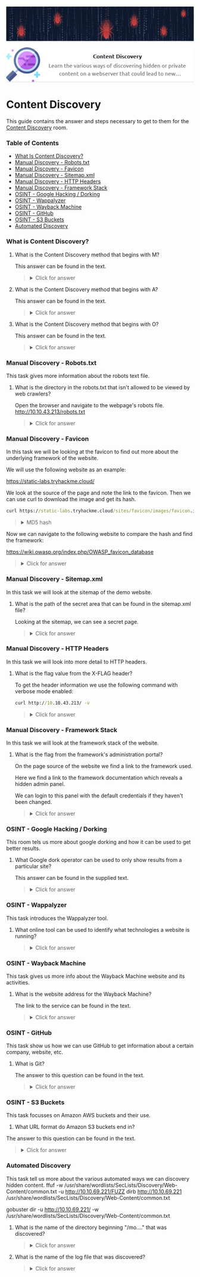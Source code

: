 ![Content Discovery](https://github.com/Kevinovitz/TryHackMe_Writeups/blob/main/contentdiscovery/Content_Discovery_Banner.png)

<p align="center">
   <img src="https://github.com/Kevinovitz/TryHackMe_Writeups/blob/main/contentdiscovery/Content_Discovery_Cover.png" alt="Content Discovery Logo">
</p>

# Content Discovery

This guide contains the answer and steps necessary to get to them for the [Content Discovery](https://tryhackme.com/room/contentdiscovery) room.

### Table of Contents

- [What Is Content Discovery?](#what-is-content-discovery)
- [Manual Discovery - Robots.txt](#manual-discovery---robots.txt)
- [Manual Discovery - Favicon](#manual-discovery---favicon)
- [Manual Discovery - Sitemap.xml](#manual-discovery---sitemap.xml)
- [Manual Discovery - HTTP Headers](#manual-discovery---http-headers)
- [Manual Discovery - Framework Stack](#manual-discovery---framework-stack)
- [OSINT - Google Hacking / Dorking](#osint---google-hacking-/-dorking)
- [OSINT - Wappalyzer](#osint---wappalyzer)
- [OSINT - Wayback Machine](#osint---wayback-machine)
- [OSINT - GitHub](#osint---github)
- [OSINT - S3 Buckets](#osint---s3-buckets)
- [Automated Discovery](#automated-discovery)

### What is Content Discovery?

1. What is the Content Discovery method that begins with M?

   This answer can be found in the text.

   ><details><summary>Click for answer</summary>Manually</details>

2. What is the Content Discovery method that begins with A?

   This answer can be found in the text.

   ><details><summary>Click for answer</summary>Automated</details>

3. What is the Content Discovery method that begins with O?

   This answer can be found in the text.

   ><details><summary>Click for answer</summary>OSINT</details>

### Manual Discovery - Robots.txt

This task gives more information about the robots text file.

1. What is the directory in the robots.txt that isn't allowed to be viewed by web crawlers?

   Open the browser and navigate to the webpage's robots file. http://10.10.43.213/robots.txt

   ><details><summary>Click for answer</summary>/staff-portal</details>

### Manual Discovery - Favicon

In this task we will be looking at the favicon to find out more about the underlying framework of the website.

We will use the following website as an example:

https://static-labs.tryhackme.cloud/

We look at the source of the page and note the link to the favicon. Then we can use curl to download the image and get its hash.

```cmd
curl https://static-labs.tryhackme.cloud/sites/favicon/images/favicon.ico | md5sum
```

><details><summary>MD5 hash</summary>f276b19aabcb4ae8cda4d22625c6735f</details>

Now we can navigate to the following website to compare the hash and find the framework:

https://wiki.owasp.org/index.php/OWASP_favicon_database


   ><details><summary>Click for answer</summary>cgiirc</details>

### Manual Discovery - Sitemap.xml

In this task we will look at the sitemap of the demo website. 

1. What is the path of the secret area that can be found in the sitemap.xml file?

   Looking at the sitemap, we can see a secret page.

   ><details><summary>Click for answer</summary>/s3cr3t-area</details>

### Manual Discovery - HTTP Headers

In this task we will look into more detail to HTTP headers.

1. What is the flag value from the X-FLAG header?

   To get the header information we use the following command with verbose mode enabled:
   
   ```cmd
   curl http://10.10.43.213/ -v
   ```

   ><details><summary>Click for answer</summary>THM{HEADER_FLAG}</details>

### Manual Discovery - Framework Stack

In this task we will look at the framework stack of the website.

1. What is the flag from the framework's administration portal? 

   On the page source of the website we find a link to the framework used. 
   
   
   
   Here we find a link to the framework documentation which reveals a hidden admin panel.
   
   
   
   We can login to this panel with the default credentials if they haven't been changed.

   ><details><summary>Click for answer</summary>THM{CHANGE_DEFAULT_CREDENTIALS}</details>

### OSINT - Google Hacking / Dorking

This room tels us more about google dorking and how it can be used to get better results.

1. What Google dork operator can be used to only show results from a particular site?

   This answer can be found in the supplied text.

   ><details><summary>Click for answer</summary>site:</details>

### OSINT - Wappalyzer

This task introduces the Wappalyzer tool.

1. What online tool can be used to identify what technologies a website is running?

   ><details><summary>Click for answer</summary>Whappalyzer</details>

### OSINT - Wayback Machine

This task gives us more info about the Wayback Machine website and its activities.

1. What is the website address for the Wayback Machine?

   The link to the service can be found in the text.
   
   ><details><summary>Click for answer</summary></details>

### OSINT - GitHub

This task show us how we can use GitHub to get information about a certain company, website, etc.

1. What is Git? 

   The answer to this question can be found in the text.
   
   ><details><summary>Click for answer</summary>Version Control System</details>

### OSINT - S3 Buckets

This task focusses on Amazon AWS buckets and their use.

1.  What URL format do Amazon S3 buckets end in?

   The answer to this question can be found in the text.

   ><details><summary>Click for answer</summary>s3.amazonaws.com</details>

### Automated Discovery

This task tell us more about the various automated ways we can discovery hidden content.
ffuf -w /usr/share/wordlists/SecLists/Discovery/Web-Content/common.txt -u http://10.10.69.221/FUZZ
dirb http://10.10.69.221 /usr/share/wordlists/SecLists/Discovery/Web-Content/common.txt

gobuster dir -u http://10.10.69.221/ -w /usr/share/wordlists/SecLists/Discovery/Web-Content/common.txt

1. What is the name of the directory beginning "/mo...." that was discovered?



   ><details><summary>Click for answer</summary>/development.log</details>

2. What is the name of the log file that was discovered?



   ><details><summary>Click for answer</summary>/development.log</details>
